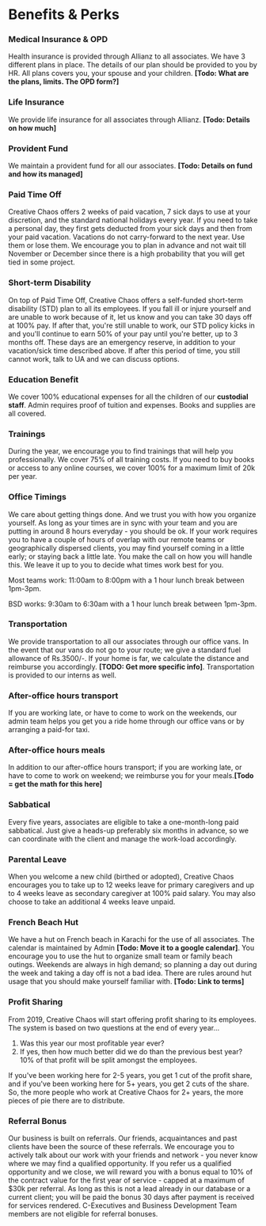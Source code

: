 # Benefits & Perks

### Medical Insurance & OPD
Health insurance is provided through Allianz to all associates. We have 3 different plans in place. The details of our plan should be provided to you by HR. All plans covers you, your spouse and your children. **[Todo: What are the plans, limits. The OPD form?]**
 
### Life Insurance
We provide life insurance for all associates through Allianz. **[Todo: Details on how much]**

### Provident Fund
We maintain a provident fund for all our associates. **[Todo: Details on fund and how its managed]**

### Paid Time Off
Creative Chaos offers 2 weeks of paid vacation, 7 sick days to use at your discretion, and the standard national holidays every year. If you need to take a personal day, they first gets deducted from your sick days and then from your paid vacation. Vacations do not carry-forward to the next year. Use them or lose them. We encourage you to plan in advance and not wait till November or December since there is a high probability that you will get tied in some project.

### Short-term Disability
On top of Paid Time Off, Creative Chaos offers a self-funded short-term disability (STD) plan to all its employees. If you fall ill or injure yourself and are unable to work because of it, let us know and you can take 30 days off at 100% pay. If after that, you're still unable to work, our STD policy kicks in and you'll continue to earn 50% of your pay until you're better, up to 3 months off. These days are an emergency reserve, in addition to your vacation/sick time described above. If after this period of time, you still cannot work, talk to UA and we can discuss options.

### Education Benefit
We cover 100% educational expenses for all the children of our **custodial staff**. Admin requires proof of tuition and expenses. Books and supplies are all covered. 

### Trainings
During the year, we encourage you to find trainings that will help you professionally. We cover 75% of all training costs. If you need to buy books or access to any online courses, we cover 100% for a maximum limit of 20k per year.

### Office Timings
We care about getting things done. And we trust you with how you organize yourself. As long as your times are in sync with your team and you are putting in around 8 hours everyday - you should be ok. If your work requires you to have a couple of hours of overlap with our remote teams or geographically dispersed clients, you may find yourself coming in a little early; or staying back a little late. You make the call on how you will handle this. We leave it up to you to decide what times work best for you. 

Most teams work: 11:00am to 8:00pm with a 1 hour lunch break between 1pm-3pm. 

BSD works: 9:30am to 6:30am with a 1 hour lunch break between 1pm-3pm.

### Transportation
We provide transportation to all our associates through our office vans. In the event that our vans do not go to your route; we give a standard fuel allowance of Rs.3500/-. If your home is far, we calculate the distance and reimburse you accordingly. **[TODO: Get more specific info]**. Transportation is provided to our interns as well.

### After-office hours transport
If you are working late, or have to come to work on the weekends, our admin team helps you get you a ride home through our office vans or by arranging a paid-for taxi.

### After-office hours meals
In addition to our after-office hours transport; if you are working late, or have to come to work on weekend; we reimburse you for your meals.**[Todo = get the math for this here]**

### Sabbatical
Every five years, associates are eligible to take a one-month-long paid sabbatical. Just give a heads-up preferably six months in advance, so we can coordinate with the client and manage the work-load accordingly.

### Parental Leave
When you welcome a new child (birthed or adopted), Creative Chaos encourages you to take up to 12 weeks leave for primary caregivers and up to 4 weeks leave as secondary caregiver at 100% paid salary. You may also choose to take an additional 4 weeks leave unpaid.

### French Beach Hut
We have a hut on French beach in Karachi for the use of all associates. The calendar is maintained by Admin **[Todo: Move it to a google calendar]**. You encourage you to use the hut to organize small team or family beach outings. Weekends are always in high demand; so planning a day out during the week and taking a day off is not a bad idea. There are rules around hut usage that you should make yourself familiar with. **[Todo: Link to terms]** 


### Profit Sharing
From 2019, Creative Chaos will start offering profit sharing to its employees. The system is based on two questions at the end of every year...
1. Was this year our most profitable year ever?
2. If yes, then how much better did we do than the previous best year? 10% of that profit will be split amongst the employees.

If you've been working here for 2-5 years, you get 1 cut of the profit share, and if you've been working here for 5+ years, you get 2 cuts of the share. So, the more people who work at Creative Chaos for 2+ years, the more pieces of pie there are to distribute.

### Referral Bonus
Our business is built on referrals. Our friends, acquaintances and past clients have been the source of these referrals. We encourage you to actively talk about our work with your friends and network - you never know where we may find a qualified opportunity. If you refer us a qualified opportunity and we close, we will reward you with a bonus equal to 10% of the contract value for the first year of service - capped at a maximum of $30k per referral. As long as this is not a lead already in our database or a current client; you will be paid the bonus 30 days after payment is received for services rendered. C-Executives and Business Development Team members are not eligible for referral bonuses.

